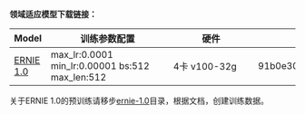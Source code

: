 
**领域适应模型下载链接：**

|Model|训练参数配置|硬件|MD5|
| ------------ | ------------ | ------------ |-----------|
|[ERNIE 1.0](https://bj.bcebos.com/v1/paddlenlp/models/ernie_pretrain.zip)|<div style="width: 150pt">max_lr:0.0001 min_lr:0.00001  bs:512 max_len:512 </div>|<div style="width: 100pt">4卡 v100-32g</div>|91b0e30c444ab654dd99c0ee354f6a8f|


关于ERNIE 1.0的预训练请移步[ernie-1.0](https://github.com/PaddlePaddle/PaddleNLP/tree/develop/model_zoo/ernie-1.0)目录，根据文档，创建训练数据。
